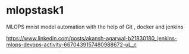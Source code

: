 # mlopstask1
MLOPS mnist model automation with the help of Git , docker and jenkins

https://www.linkedin.com/posts/akansh-agarwal-b21830180_jenkins-mlops-devops-activity-6670439157480988672-uL_c

